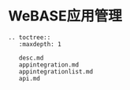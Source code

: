 # WeBASE应用管理

```eval_rst
.. toctree::
   :maxdepth: 1

   desc.md
   appintegration.md
   appintegrationlist.md
   api.md
```